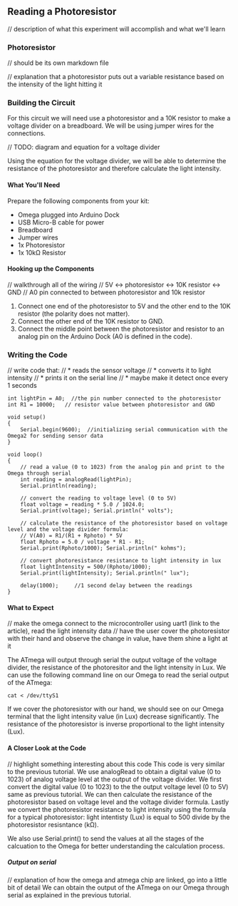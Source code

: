 ## Reading a Photoresistor

// description of what this experiment will accomplish and what we'll learn

### Photoresistor
// should be its own markdown file

// explanation that a photoresistor puts out a variable resistance based on the intensity of the light hitting it

### Building the Circuit

For this circuit we will need use a photoresistor and a 10K resistor to make a voltage divider on a breadboard. We will be using jumper wires for the connections.

// TODO: diagram and equation for a voltage divider

Using the equation for the voltage divider, we will be able to determine the resistance of the photoresistor and therefore calculate the light intensity.

#### What You'll Need

Prepare the following components from your kit:

* Omega plugged into Arduino Dock
* USB Micro-B cable for power
* Breadboard
* Jumper wires
* 1x Photoresistor
* 1x 10kΩ Resistor

#### Hooking up the Components

// walkthrough all of the wiring
// 5V <-> photoresistor <-> 10K resistor <-> GND
// A0 pin connected to between photoresistor and 10k resistor

1. Connect one end of the photoresistor to 5V and the other end to the 10K resistor (the polarity does not matter). 
1. Connect the other end of the 10K resistor to GND.
1. Connect the middle point between the photoresistor and resistor to an analog pin on the Arduino Dock (A0 is defined in the code).

### Writing the Code

// write code that:
//  * reads the sensor voltage
//  * converts it to light intensity
//  * prints it on the serial line
//    * maybe make it detect once every 1 seconds

``` arduino
int lightPin = A0;  //the pin number connected to the photoresistor
int R1 = 10000;   // resistor value between photoresistor and GND

void setup()
{
    Serial.begin(9600);  //initializing serial communication with the Omega2 for sending sensor data
}

void loop()
{
    // read a value (0 to 1023) from the analog pin and print to the Omega through serial
    int reading = analogRead(lightPin);
    Serial.println(reading);   
    
    // convert the reading to voltage level (0 to 5V)
    float voltage = reading * 5.0 / 1024.0;
    Serial.print(voltage); Serial.println(" volts");

    // calculate the resistance of the photoresistor based on voltage level and the voltage divider formula:
    // V(A0) = R1/(R1 + Rphoto) * 5V
    float Rphoto = 5.0 / voltage * R1 - R1;
    Serial.print(Rphoto/1000); Serial.println(" kohms");

    // convert photoresistance resistance to light intensity in lux
    float lightIntensity = 500/(Rphoto/1000);
    Serial.print(lightIntensity); Serial.println(" lux");
    
    delay(1000);     //1 second delay between the readings
}
```

#### What to Expect

// make the omega connect to the microcontroller using uart1 (link to the article), read the light intensity data
// have the user cover the photoresistor with their hand and observe the change in value, have them shine a light at it

The ATmega will output through serial the output voltage of the voltage divider, the resistance of the photoresitor and the light intensity in Lux. We can use the following command line on our Omega to read the serial output of the ATmega:

```
cat < /dev/ttyS1
```
If we cover the photoresistor with our hand, we should see on our Omega terminal that the light intensity value (in Lux) decrease significantly. The resistance of the photoresistor is inverse proportional to the light intensity (Lux).

#### A Closer Look at the Code

// highlight something interesting about this code
This code is very similar to the previous tutorial. We use analogRead to obtain a digital value (0 to 1023) of analog voltage level at the output of the voltage divider. We first convert the digital value (0 to 1023) to the the output voltage level (0 to 5V) same as previous tutorial. We can then calculate the resistance of the photoresistor based on voltage level and the voltage divider formula. Lastly we convert the photoresistor resistance to light intensity using the formula for a typical photoresistor: light intentisty (Lux) is equal to 500 divide by the photoresistor resisntance (kΩ). 

We also use Serial.print() to send the values at all the stages of the calcuation to the Omega for better understanding the calculation process.

##### Output on serial

// explanation of how the omega and atmega chip are linked, go into a little bit of detail
We can obtain the output of the ATmega on our Omega through serial as explained in the previous tutorial.